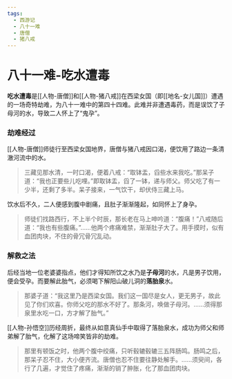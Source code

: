 ```yaml
---
tags:
  - 西游记
  - 八十一难
  - 唐僧
  - 猪八戒
---
```

# 八十一难-吃水遭毒

**吃水遭毒**是[[人物-唐僧]]和[[人物-猪八戒]]在西梁女国（即[[地名-女儿国]]）遭遇的一场奇特劫难，为八十一难中的第四十四难。此难并非遭遇毒药，而是误饮了子母河的水，导致二人怀上了“鬼孕”。

### **劫难经过**
[[人物-唐僧]]师徒行至西梁女国地界，唐僧与猪八戒因口渴，便饮用了路边一条清澈河流中的水。
> 三藏见那水清，一时口渴，便着八戒：“取钵盂，舀些水来我吃。”那呆子道：“我也正要些儿吃哩。”即取钵盂，舀了一钵，递与师父。师父吃了有一少半，还剩了多半。呆子接来，一气饮干，却伏侍三藏上马。

饮水后不久，二人便感到腹中剧痛，且肚子渐渐隆起，如同怀上了身孕。
> 师徒们找路西行，不上半个时辰，那长老在马上呻吟道：“腹痛！”八戒随后道：“我也有些腹痛。”……他两个疼痛难禁，渐渐肚子大了。用手摸时，似有血团肉块，不住的骨冗骨冗乱动。

### **解救之法**
后经当地一位老婆婆指点，他们才得知所饮之水乃是**子母河**的水，凡是男子饮用，便会受孕。而要解此胎气，必须喝下解阳山破儿洞的**落胎泉**水。
> 那婆子道：“我这里乃是西梁女国。我们这一国尽是女人，更无男子，故此见了你们欢喜。你师父吃的那水不好了。那条河，唤做子母河。……须得那泉里水吃一口，方才解了胎气。”

[[人物-孙悟空]]历经周折，最终从如意真仙手中取得了落胎泉水，成功为师父和师弟解了胎气，化解了这场啼笑皆非的劫难。
> 那里有顿饭之时，他两个腹中绞痛，只听毂辘毂辘三五阵肠鸣。肠鸣之后，那呆子忍不住，大小便齐流。唐僧也忍不住要往静处解手。……须臾间，各行了几遍，才觉住了疼痛，渐渐的销了肿胀，化了那血团肉块。
